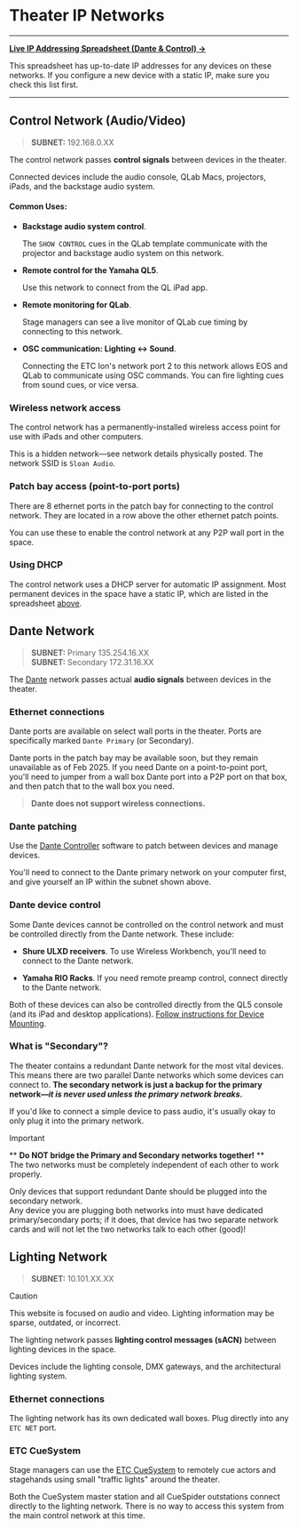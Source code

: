 # Theater IP Networks

---

[**Live IP Addressing Spreadsheet (Dante & Control) →**](https://docs.google.com/spreadsheets/d/1stSgA-eeNP3GPM0xlEwX6Fdci_NsIVCoX9OwbNLJ6Do/edit)

This spreadsheet has up-to-date IP addresses for any devices on these networks. If you configure a new device with a static IP, make sure you check this list first.

---

## Control Network (Audio/Video)

> **SUBNET:** 192.168.0.XX

The control network passes **control signals** between devices in the theater.

Connected devices include the audio console, QLab Macs, projectors, iPads, and the backstage audio system.

#### Common Uses:

- **Backstage audio system control**.

  The `SHOW CONTROL` cues in the QLab template communicate with the projector and backstage audio system on this network.

- **Remote control for the Yamaha QL5**.

  Use this network to connect from the QL iPad app.

- **Remote monitoring for QLab**.

  Stage managers can see a live monitor of QLab cue timing by connecting to this network.

- **OSC communication: Lighting ↔ Sound**.

  Connecting the ETC Ion's network port 2 to this network allows EOS and QLab to communicate using OSC commands. You can fire lighting cues from sound cues, or vice versa.

### Wireless network access

The control network has a permanently-installed wireless access point for use with iPads and other computers.

This is a hidden network—see network details physically posted. The network SSID is `Sloan Audio`.

### Patch bay access (point-to-port ports)

There are 8 ethernet ports in the patch bay for connecting to the control network. They are located in a row above the other ethernet patch points.

You can use these to enable the control network at any P2P wall port in the space.

### Using DHCP

The control network uses a DHCP server for automatic IP assignment. Most permanent devices in the space have a static IP, which are listed in the spreadsheet [above](#theater-ip-networks).

## Dante Network

> **SUBNET:** Primary 135.254.16.XX  
> **SUBNET:** Secondary 172.31.16.XX

The [Dante](https://www.getdante.com) network passes actual **audio signals** between devices in the theater.

### Ethernet connections

Dante ports are available on select wall ports in the theater. Ports are specifically marked `Dante Primary` (or Secondary).

Dante ports in the patch bay may be available soon, but they remain unavailable as of Feb 2025. If you need Dante on a point-to-point port, you'll need to jumper from a wall box Dante port into a P2P port on that box, and then patch that to the wall box you need.

> **Dante does not support wireless connections.**

### Dante patching

Use the [Dante Controller](https://www.getdante.com/product-support/dante-controller/) software to patch between devices and manage devices.

You'll need to connect to the Dante primary network on your computer first, and give yourself an IP within the subnet shown above.

### Dante device control

Some Dante devices cannot be controlled on the control network and must be controlled directly from the Dante network. These include:

- **Shure ULXD receivers**. To use Wireless Workbench, you'll need to connect to the Dante network.

- **Yamaha RIO Racks**. If you need remote preamp control, connect directly to the Dante network.

Both of these devices can also be controlled directly from the QL5 console (and its iPad and desktop applications). [Follow instructions for Device Mounting](QL5.md#mounting-devices).

### What is "Secondary"?

The theater contains a redundant Dante network for the most vital devices. This means there are two parallel Dante networks which some devices can connect to. **The secondary network is just a backup for the primary network—_it is never used unless the primary network breaks_.**

If you'd like to connect a simple device to pass audio, it's usually okay to only plug it into the primary network.

> [!IMPORTANT]
>
> \*\* **Do NOT bridge the Primary and Secondary networks together!** \*\*  
> The two networks must be completely independent of each other to work properly.
>
> Only devices that support redundant Dante should be plugged into the secondary network.  
> Any device you are plugging both networks into must have dedicated primary/secondary ports; if it does, that device has two separate network cards and will not let the two networks talk to each other (good)!

## Lighting Network

> **SUBNET:** 10.101.XX.XX

> [!CAUTION]
> This website is focused on audio and video. Lighting information may be sparse, outdated, or incorrect.

The lighting network passes **lighting control messages (sACN)** between lighting devices in the space.

Devices include the lighting console, DMX gateways, and the architectural lighting system.

### Ethernet connections

The lighting network has its own dedicated wall boxes. Plug directly into any `ETC NET` port.

### ETC CueSystem

Stage managers can use the [ETC CueSystem](https://www.etcconnect.com/CueSystem/) to remotely cue actors and stagehands using small "traffic lights" around the theater.

Both the CueSystem master station and all CueSpider outstations connect directly to the lighting network. There is no way to access this system from the main control network at this time.
